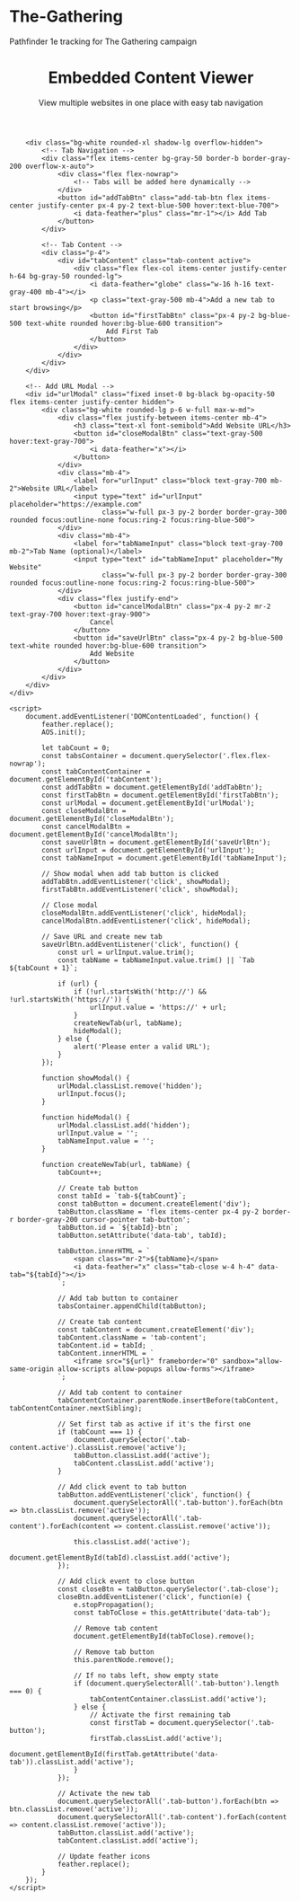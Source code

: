 # The-Gathering
Pathfinder 1e tracking for The Gathering campaign

<html lang="en">
<head>
    <meta charset="UTF-8">
    <meta name="viewport" content="width=device-width, initial-scale=1.0">
    <title>Embedded Content Viewer</title>
    <script src="https://cdn.tailwindcss.com"></script>
    <script src="https://unpkg.com/feather-icons"></script>
    <script src="https://cdn.jsdelivr.net/npm/feather-icons/dist/feather.min.js"></script>
    <link href="https://unpkg.com/aos@2.3.1/dist/aos.css" rel="stylesheet">
    <script src="https://unpkg.com/aos@2.3.1/dist/aos.js"></script>
    <style>
        .tab-content {
            display: none;
        }
        .tab-content.active {
            display: block;
        }
        .tab-button.active {
            background-color: #3b82f6;
            color: white;
        }
        iframe {
            width: 100%;
            height: calc(100vh - 150px);
            border: none;
            border-radius: 0.5rem;
            box-shadow: 0 4px 6px -1px rgba(0, 0, 0, 0.1), 0 2px 4px -1px rgba(0, 0, 0, 0.06);
        }
        .add-tab-btn {
            transition: all 0.2s ease;
        }
        .add-tab-btn:hover {
            transform: scale(1.05);
        }
        .tab-close {
            transition: all 0.2s ease;
        }
        .tab-close:hover {
            color: #ef4444;
        }
    </style>
</head>
<body class="bg-gray-100 min-h-screen">
    <div class="container mx-auto px-4 py-8">
        <header class="mb-8 text-center">
            <h1 class="text-4xl font-bold text-gray-800 mb-2">Embedded Content Viewer</h1>
            <p class="text-gray-600">View multiple websites in one place with easy tab navigation</p>
        </header>

        <div class="bg-white rounded-xl shadow-lg overflow-hidden">
            <!-- Tab Navigation -->
            <div class="flex items-center bg-gray-50 border-b border-gray-200 overflow-x-auto">
                <div class="flex flex-nowrap">
                    <!-- Tabs will be added here dynamically -->
                </div>
                <button id="addTabBtn" class="add-tab-btn flex items-center justify-center px-4 py-2 text-blue-500 hover:text-blue-700">
                    <i data-feather="plus" class="mr-1"></i> Add Tab
                </button>
            </div>

            <!-- Tab Content -->
            <div class="p-4">
                <div id="tabContent" class="tab-content active">
                    <div class="flex flex-col items-center justify-center h-64 bg-gray-50 rounded-lg">
                        <i data-feather="globe" class="w-16 h-16 text-gray-400 mb-4"></i>
                        <p class="text-gray-500 mb-4">Add a new tab to start browsing</p>
                        <button id="firstTabBtn" class="px-4 py-2 bg-blue-500 text-white rounded hover:bg-blue-600 transition">
                            Add First Tab
                        </button>
                    </div>
                </div>
            </div>
        </div>

        <!-- Add URL Modal -->
        <div id="urlModal" class="fixed inset-0 bg-black bg-opacity-50 flex items-center justify-center hidden">
            <div class="bg-white rounded-lg p-6 w-full max-w-md">
                <div class="flex justify-between items-center mb-4">
                    <h3 class="text-xl font-semibold">Add Website URL</h3>
                    <button id="closeModalBtn" class="text-gray-500 hover:text-gray-700">
                        <i data-feather="x"></i>
                    </button>
                </div>
                <div class="mb-4">
                    <label for="urlInput" class="block text-gray-700 mb-2">Website URL</label>
                    <input type="text" id="urlInput" placeholder="https://example.com" 
                           class="w-full px-3 py-2 border border-gray-300 rounded focus:outline-none focus:ring-2 focus:ring-blue-500">
                </div>
                <div class="mb-4">
                    <label for="tabNameInput" class="block text-gray-700 mb-2">Tab Name (optional)</label>
                    <input type="text" id="tabNameInput" placeholder="My Website" 
                           class="w-full px-3 py-2 border border-gray-300 rounded focus:outline-none focus:ring-2 focus:ring-blue-500">
                </div>
                <div class="flex justify-end">
                    <button id="cancelModalBtn" class="px-4 py-2 mr-2 text-gray-700 hover:text-gray-900">
                        Cancel
                    </button>
                    <button id="saveUrlBtn" class="px-4 py-2 bg-blue-500 text-white rounded hover:bg-blue-600 transition">
                        Add Website
                    </button>
                </div>
            </div>
        </div>
    </div>

    <script>
        document.addEventListener('DOMContentLoaded', function() {
            feather.replace();
            AOS.init();

            let tabCount = 0;
            const tabsContainer = document.querySelector('.flex.flex-nowrap');
            const tabContentContainer = document.getElementById('tabContent');
            const addTabBtn = document.getElementById('addTabBtn');
            const firstTabBtn = document.getElementById('firstTabBtn');
            const urlModal = document.getElementById('urlModal');
            const closeModalBtn = document.getElementById('closeModalBtn');
            const cancelModalBtn = document.getElementById('cancelModalBtn');
            const saveUrlBtn = document.getElementById('saveUrlBtn');
            const urlInput = document.getElementById('urlInput');
            const tabNameInput = document.getElementById('tabNameInput');

            // Show modal when add tab button is clicked
            addTabBtn.addEventListener('click', showModal);
            firstTabBtn.addEventListener('click', showModal);

            // Close modal
            closeModalBtn.addEventListener('click', hideModal);
            cancelModalBtn.addEventListener('click', hideModal);

            // Save URL and create new tab
            saveUrlBtn.addEventListener('click', function() {
                const url = urlInput.value.trim();
                const tabName = tabNameInput.value.trim() || `Tab ${tabCount + 1}`;
                
                if (url) {
                    if (!url.startsWith('http://') && !url.startsWith('https://')) {
                        urlInput.value = 'https://' + url;
                    }
                    createNewTab(url, tabName);
                    hideModal();
                } else {
                    alert('Please enter a valid URL');
                }
            });

            function showModal() {
                urlModal.classList.remove('hidden');
                urlInput.focus();
            }

            function hideModal() {
                urlModal.classList.add('hidden');
                urlInput.value = '';
                tabNameInput.value = '';
            }

            function createNewTab(url, tabName) {
                tabCount++;
                
                // Create tab button
                const tabId = `tab-${tabCount}`;
                const tabButton = document.createElement('div');
                tabButton.className = 'flex items-center px-4 py-2 border-r border-gray-200 cursor-pointer tab-button';
                tabButton.id = `${tabId}-btn`;
                tabButton.setAttribute('data-tab', tabId);
                
                tabButton.innerHTML = `
                    <span class="mr-2">${tabName}</span>
                    <i data-feather="x" class="tab-close w-4 h-4" data-tab="${tabId}"></i>
                `;
                
                // Add tab button to container
                tabsContainer.appendChild(tabButton);
                
                // Create tab content
                const tabContent = document.createElement('div');
                tabContent.className = 'tab-content';
                tabContent.id = tabId;
                tabContent.innerHTML = `
                    <iframe src="${url}" frameborder="0" sandbox="allow-same-origin allow-scripts allow-popups allow-forms"></iframe>
                `;
                
                // Add tab content to container
                tabContentContainer.parentNode.insertBefore(tabContent, tabContentContainer.nextSibling);
                
                // Set first tab as active if it's the first one
                if (tabCount === 1) {
                    document.querySelector('.tab-content.active').classList.remove('active');
                    tabButton.classList.add('active');
                    tabContent.classList.add('active');
                }
                
                // Add click event to tab button
                tabButton.addEventListener('click', function() {
                    document.querySelectorAll('.tab-button').forEach(btn => btn.classList.remove('active'));
                    document.querySelectorAll('.tab-content').forEach(content => content.classList.remove('active'));
                    
                    this.classList.add('active');
                    document.getElementById(tabId).classList.add('active');
                });
                
                // Add click event to close button
                const closeBtn = tabButton.querySelector('.tab-close');
                closeBtn.addEventListener('click', function(e) {
                    e.stopPropagation();
                    const tabToClose = this.getAttribute('data-tab');
                    
                    // Remove tab content
                    document.getElementById(tabToClose).remove();
                    
                    // Remove tab button
                    this.parentNode.remove();
                    
                    // If no tabs left, show empty state
                    if (document.querySelectorAll('.tab-button').length === 0) {
                        tabContentContainer.classList.add('active');
                    } else {
                        // Activate the first remaining tab
                        const firstTab = document.querySelector('.tab-button');
                        firstTab.classList.add('active');
                        document.getElementById(firstTab.getAttribute('data-tab')).classList.add('active');
                    }
                });
                
                // Activate the new tab
                document.querySelectorAll('.tab-button').forEach(btn => btn.classList.remove('active'));
                document.querySelectorAll('.tab-content').forEach(content => content.classList.remove('active'));
                tabButton.classList.add('active');
                tabContent.classList.add('active');
                
                // Update feather icons
                feather.replace();
            }
        });
    </script>
</body>
</html>
